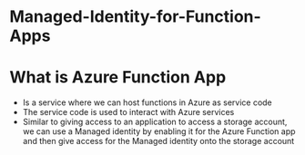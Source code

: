 # Managed-Identity-for-Function-Apps

# What is Azure Function App
- Is a service where we can host functions in Azure as service code
- The service code is used to interact with Azure services
- Similar to giving access to an application to access a storage account, we can use a Managed identity by enabling it for the Azure Function app and then give access for the Managed identity onto the storage account
